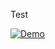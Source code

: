Test

[![Demo](https://img.shields.io/badge/Demo%20on-GCR-black)](https://oex.demo.community.intersystems.com/csp/sys/UtilHome.csp)

